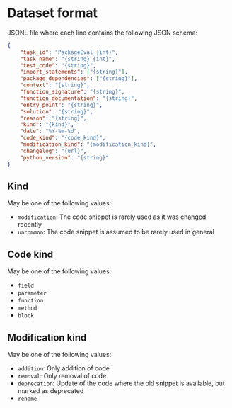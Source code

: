 # Dataset format

JSONL file where each line contains the following JSON schema:

```json
{
	"task_id": "PackageEval_{int}",
	"task_name": "{string}_{int}",
	"test_code": "{string}",
	"import_statements": ["{string}"],
	"package_dependencies": ["{string}"],
	"context": "{string}",
	"function_signature": "{string}",
	"function_documentation": "{string}",
	"entry_point": "{string}",
	"solution": "{string}",
	"reason": "{string}",
	"kind": "{kind}",
	"date": "%Y-%m-%d",
	"code_kind": "{code_kind}",
	"modification_kind": "{modification_kind}",
	"changelog": "{url}",
	"python_version": "{string}"
}
```

## Kind

May be one of the following values:

- `modification`: The code snippet is rarely used as it was changed recently
- `uncommon`: The code snippet is assumed to be rarely used in general

## Code kind

May be one of the following values:

- `field`
- `parameter`
- `function`
- `method`
- `block`

## Modification kind

May be one of the following values:

- `addition`: Only addition of code
- `removal`: Only removal of code
- `deprecation`: Update of the code where the old snippet is available, but marked as deprecated
- `rename`
